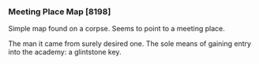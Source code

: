 ### Meeting Place Map [8198]

Simple map found on a corpse. Seems to point to a meeting place.

The man it came from surely desired one. The sole means of gaining entry into the academy: a glintstone key.